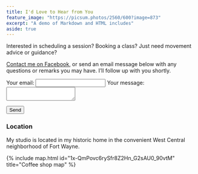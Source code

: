 ```yaml
---
title: I'd Love to Hear from You
feature_image: "https://picsum.photos/2560/600?image=873"
excerpt: "A demo of Markdown and HTML includes"
aside: true
---
```


Interested in scheduling a session? Booking a class? Just need movement advice or guidance?

[Contact me on Facebook](facebook.com/APathwaytoEasierMovement), or send an email message below with any questions or remarks you may have. I’ll follow up with you shortly.

<form
  action="https://formspree.io/f/xyyldwry"
  method="POST"
>
  <label>
    Your email:
    <input type="email" name="_replyto">
  </label>
  <label>
    Your message:
    <textarea name="message"></textarea>
  </label>

  <!-- your other form fields go here -->

  <button type="submit">Send</button>
</form>

### Location

My studio is located in my historic home in the convenient West Central neighborhood of Fort Wayne.

{% include map.html id="1x-QmPovc6rySfr8Z2Hn_G2sAU0_90vtM" title="Coffee shop map" %}

